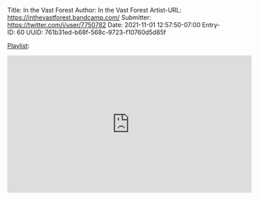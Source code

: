 Title: In the Vast Forest
Author: In the Vast Forest
Artist-URL: https://inthevastforest.bandcamp.com/
Submitter: https://twitter.com/i/user/7750782
Date: 2021-11-01 12:57:50-07:00
Entry-ID: 60
UUID: 761b31ed-b68f-568c-9723-f10760d5d85f


[Playlist](https://www.youtube.com/watch?v=fpsDJZW9AYI&list=PLJ5z2fBJxy_WN3JVHbM2FP9S5MOLYm0T0):

<iframe width="560" height="315" src="https://www.youtube.com/embed/videoseries?list=PLJ5z2fBJxy_WN3JVHbM2FP9S5MOLYm0T0" title="YouTube video player" frameborder="0" allow="accelerometer; autoplay; clipboard-write; encrypted-media; gyroscope; picture-in-picture" allowfullscreen seamless></iframe>

